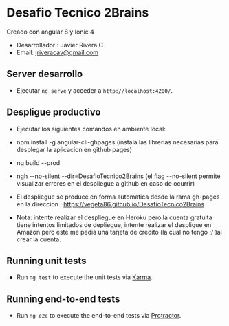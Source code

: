 # Desafio Tecnico 2Brains

Creado con angular 8 y Ionic 4
- Desarrollador : Javier Rivera C
- Email: jriveracav@gmail.com

##  Server desarrollo

- Ejecutar `ng serve` y acceder a  `http://localhost:4200/`.

## Despligue productivo

- Ejecutar los siguientes comandos en ambiente local:

- npm install -g angular-cli-ghpages (instala las librerias necesarias para desplegar la aplicacion en github pages)
- ng build --prod
- ngh --no-silent --dir=DesafioTecnico2Brains (el flag --no-silent permite visualizar errores en el despliegue a github en caso de ocurrir)

- El despliegue se produce en forma automatica desde la rama gh-pages
en la direccion : https://vegeta86.github.io/DesafioTecnico2Brains


- Nota: intente realizar el despliegue en Heroku pero la cuenta gratuita tiene intentos limitados de depliegue,
intente realizar el despligue en Amazon pero este me pedia una tarjeta de credito (la cual no tengo :/ )al crear la cuenta.


## Running unit tests

- Run `ng test` to execute the unit tests via [Karma](https://karma-runner.github.io).

## Running end-to-end tests

- Run `ng e2e` to execute the end-to-end tests via [Protractor](http://www.protractortest.org/).
